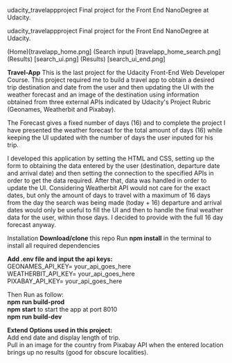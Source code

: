 udacity_travelappproject
Final project for the Front End NanoDegree at Udacity.

udacity_travelappproject Final project for the Front End NanoDegree at Udacity.

(Home)[travelapp_home.png]
(Search input) [travelapp_home_search.png]
(Results) [search_ui.png]
(Results) [search_ui_end.png]

**Travel-App**
This is the last project for the Udacity Front-End Web Developer Course. This project required me to build a travel app to obtain a desired trip destination and date from the user and then updating the UI with the weather forecast and an image of the destination using information obtained from three external APIs indicated by Udacity's Project Rubric (Geonames, Weatherbit and Pixabay).

The Forecast gives a fixed number of days (16) and to complete the project I have presented the weather forecast for the total amount of days (16) while keeping the UI updated with the number of days the user inputed for his trip.

I developed this application by setting the HTML and CSS, setting up the form to obtaining the data entered by the user (destination, departure date and arrival date) and then setting the connection to the specified APIs in order to get the data required. After that, data was handled in order to update the UI. Considering Weatherbit API would not care for the exact dates, but only the amount of days to travel with a maximum of 16 days from the day the search was being made (today + 16) departure and arrival dates would only be useful to fill the UI and then to handle the final weather data for the user, within those days. I decided to provide with the full 16 day forecast anyway.

Installation **Download/clone** this repo 
Run **npm install** in the terminal to install all required dependencies

**Add .env file and input the api keys:** <br>
GEONAMES_API_KEY= your_api_goes_here<br>
WEATHERBIT_API_KEY= your_api_goes_here<br>
PIXABAY_API_KEY= your_api_goes_here<br>

Then Run as follow:<br>
**npm run build-prod** <br>
**npm start** to start the app at port 8010<br>
**npm run build-dev**<br>

**Extend Options used in this project:** <br>
Add end date and display length of trip. <br>
Pull in an image for the country from Pixabay API when the entered location brings up no results (good for obscure localities).

